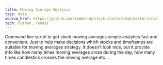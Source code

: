 ```yaml
---
title: Moving Average Analysis
tags: data
source_href: https://github.com/tombohub/stock-charts/blob/master/src/scripts/stock_stats.py
tech: Python, Pandas
---
```

Command line script to get stock moving averages simple analytics fast and convenient. Just to help make decisions which stocks and timeframes are suitable for moving averages strategy. It doesn't look nice, but it provide info like how many times moving averages cross during the day, how many times candlestick crosses the moving average etc...

